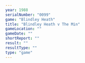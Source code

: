 ```yaml
---
year: 1988
serialNumber: "0099" 
game: "Blindley Heath"
title: "Blindley Heath v The Min"
gameLocation: ""
gameDate: ""
shortReport: ""
result: ""
resultType: ""
type: "game"
---
```

